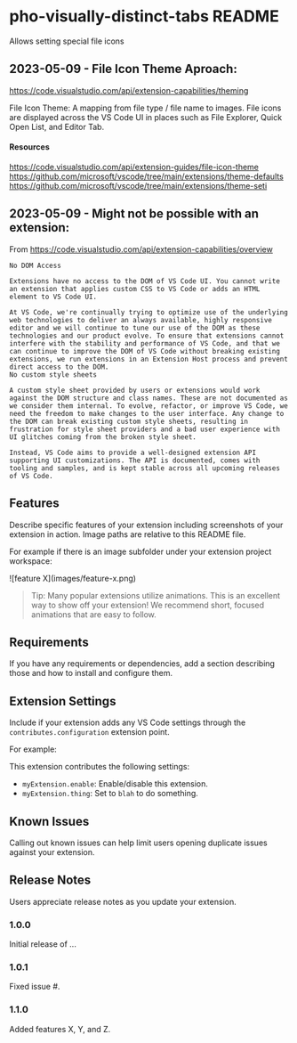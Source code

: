 # pho-visually-distinct-tabs README

Allows setting special file icons 


## 2023-05-09 - File Icon Theme Aproach:

https://code.visualstudio.com/api/extension-capabilities/theming

File Icon Theme: A mapping from file type / file name to images. File icons are displayed across the VS Code UI in places such as File Explorer, Quick Open List, and Editor Tab.


#### Resources
https://code.visualstudio.com/api/extension-guides/file-icon-theme
https://github.com/microsoft/vscode/tree/main/extensions/theme-defaults
https://github.com/microsoft/vscode/tree/main/extensions/theme-seti

## 2023-05-09 - Might not be possible with an extension:

From https://code.visualstudio.com/api/extension-capabilities/overview
```text
No DOM Access

Extensions have no access to the DOM of VS Code UI. You cannot write an extension that applies custom CSS to VS Code or adds an HTML element to VS Code UI.

At VS Code, we're continually trying to optimize use of the underlying web technologies to deliver an always available, highly responsive editor and we will continue to tune our use of the DOM as these technologies and our product evolve. To ensure that extensions cannot interfere with the stability and performance of VS Code, and that we can continue to improve the DOM of VS Code without breaking existing extensions, we run extensions in an Extension Host process and prevent direct access to the DOM.
No custom style sheets

A custom style sheet provided by users or extensions would work against the DOM structure and class names. These are not documented as we consider them internal. To evolve, refactor, or improve VS Code, we need the freedom to make changes to the user interface. Any change to the DOM can break existing custom style sheets, resulting in frustration for style sheet providers and a bad user experience with UI glitches coming from the broken style sheet.

Instead, VS Code aims to provide a well-designed extension API supporting UI customizations. The API is documented, comes with tooling and samples, and is kept stable across all upcoming releases of VS Code.
```


## Features

Describe specific features of your extension including screenshots of your extension in action. Image paths are relative to this README file.

For example if there is an image subfolder under your extension project workspace:

\!\[feature X\]\(images/feature-x.png\)

> Tip: Many popular extensions utilize animations. This is an excellent way to show off your extension! We recommend short, focused animations that are easy to follow.

## Requirements

If you have any requirements or dependencies, add a section describing those and how to install and configure them.

## Extension Settings

Include if your extension adds any VS Code settings through the `contributes.configuration` extension point.

For example:

This extension contributes the following settings:

* `myExtension.enable`: Enable/disable this extension.
* `myExtension.thing`: Set to `blah` to do something.

## Known Issues

Calling out known issues can help limit users opening duplicate issues against your extension.

## Release Notes

Users appreciate release notes as you update your extension.

### 1.0.0

Initial release of ...

### 1.0.1

Fixed issue #.

### 1.1.0

Added features X, Y, and Z.


